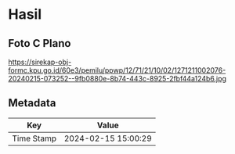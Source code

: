 # Hasil

## Foto C Plano

https://sirekap-obj-formc.kpu.go.id/60e3/pemilu/ppwp/12/71/21/10/02/1271211002076-20240215-073252--9fb0880e-8b74-443c-8925-2fbf44a124b6.jpg


## Metadata

| Key        | Value               |
| ---------- | ------------------- |
| Time Stamp | 2024-02-15 15:00:29 |



